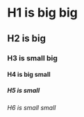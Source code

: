# H1 is big big
## H2 is big
### H3 is small big
#### H4 is big small
##### H5 is small
###### H6 is small small

